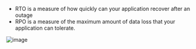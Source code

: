- RTO is a measure of how quickly can your application recover after an outage
- RPO is a measure of the maximum amount of data loss that your application can tolerate.

![image](https://github.com/muppin/mastering-DevOps/assets/56094875/81276285-8f5c-42a3-b9b6-6a93a37afff1)
